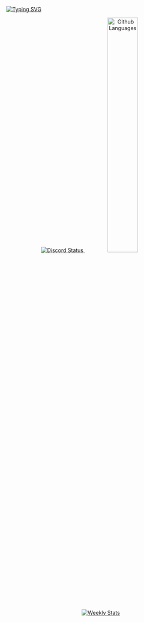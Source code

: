 [![Typing SVG](https://readme-typing-svg.herokuapp.com?color=B1F7E2&lines=hi%2C+i'm+niskii)](https://git.io/typing-svg)

<p align="center">
  <a href="https://discord.com/users/847865068657836033" target="_blank">
    <img src="https://lanyard.cnrad.dev/api/847865068657836033?bg=1f1f1f&borderRadius=5px" alt="Discord Status"/>
    </a>
	<a href="https://github.com/whoisniskii?tab=repositories" target="_blank">
          <img width="40%" src="https://github-readme-stats.vercel.app/api/top-langs?username=whoisniskii&theme=dark&hide_border=true&layout=compact&langs_count=5" alt="Github Languages" />
	</a>
</p>

<p align="center">
<a href="https://wakatime.com/@niskii" target="_blank">
	<img align="center" alt="Weekly Stats" src="https://github-readme-stats.vercel.app/api/wakatime?username=niskii&border_radius=5px&theme=dark&bg_color=1f1f1f&border_color=1f1f1f&icon_color=58a6ff&show_icons=true&disable_animations=true&custom_title=Weekly%20Stats">
</a>
</p>
